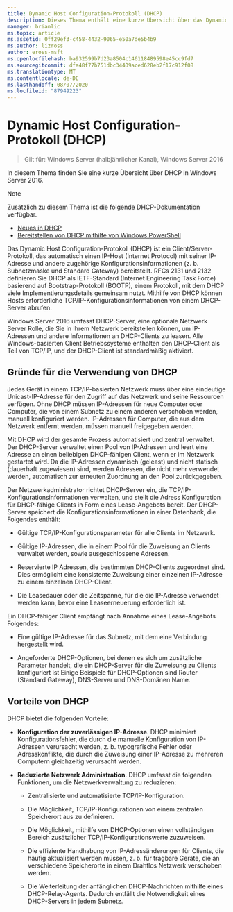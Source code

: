 ```yaml
---
title: Dynamic Host Configuration-Protokoll (DHCP)
description: Dieses Thema enthält eine kurze Übersicht über das Dynamic Host Configuration-Protokoll (DHCP) in Windows Server 2016.
manager: brianlic
ms.topic: article
ms.assetid: 0ff29ef3-c458-4432-9065-e50a7de5b4b9
ms.author: lizross
author: eross-msft
ms.openlocfilehash: ba932599b7d23a8504c146118489598e45cc9fd7
ms.sourcegitcommit: dfa48f77b751dbc34409aced628eb2f17c912f08
ms.translationtype: MT
ms.contentlocale: de-DE
ms.lasthandoff: 08/07/2020
ms.locfileid: "87949223"
---
```

# <a name="dynamic-host-configuration-protocol-dhcp"></a>Dynamic Host Configuration-Protokoll (DHCP)

>Gilt für: Windows Server (halbjährlicher Kanal), Windows Server 2016

In diesem Thema finden Sie eine kurze Übersicht über DHCP in Windows Server 2016.

> [!NOTE]
> Zusätzlich zu diesem Thema ist die folgende DHCP-Dokumentation verfügbar.
>
> - [Neues in DHCP](What-s-New-in-DHCP.md)
> - [Bereitstellen von DHCP mithilfe von Windows PowerShell](dhcp-deploy-wps.md)

Das Dynamic Host Configuration-Protokoll (DHCP) ist ein Client/Server-Protokoll, das automatisch einen IP-Host (Internet Protocol) mit seiner IP-Adresse und andere zugehörige Konfigurationsinformationen (z. b. Subnetzmaske und Standard Gateway) bereitstellt. RFCs 2131 und 2132 definieren Sie DHCP als IETF-Standard (Internet Engineering Task Force) basierend auf Bootstrap-Protokoll (BOOTP), einem Protokoll, mit dem DHCP viele Implementierungsdetails gemeinsam nutzt. Mithilfe von DHCP können Hosts erforderliche TCP/IP-Konfigurationsinformationen von einem DHCP-Server abrufen.

Windows Server 2016 umfasst DHCP-Server, eine optionale Netzwerk Server Rolle, die Sie in Ihrem Netzwerk bereitstellen können, um IP-Adressen und andere Informationen an DHCP-Clients zu leasen. Alle Windows-basierten Client Betriebssysteme enthalten den DHCP-Client als Teil von TCP/IP, und der DHCP-Client ist standardmäßig aktiviert.

## <a name="why-use-dhcp"></a>Gründe für die Verwendung von DHCP

Jedes Gerät in einem TCP/IP-basierten Netzwerk muss über eine eindeutige Unicast-IP-Adresse für den Zugriff auf das Netzwerk und seine Ressourcen verfügen. Ohne DHCP müssen IP-Adressen für neue Computer oder Computer, die von einem Subnetz zu einem anderen verschoben werden, manuell konfiguriert werden. IP-Adressen für Computer, die aus dem Netzwerk entfernt werden, müssen manuell freigegeben werden.

Mit DHCP wird der gesamte Prozess automatisiert und zentral verwaltet. Der DHCP-Server verwaltet einen Pool von IP-Adressen und leert eine Adresse an einen beliebigen DHCP-fähigen Client, wenn er im Netzwerk gestartet wird. Da die IP-Adressen dynamisch (geleast) und nicht statisch (dauerhaft zugewiesen) sind, werden Adressen, die nicht mehr verwendet werden, automatisch zur erneuten Zuordnung an den Pool zurückgegeben.

Der Netzwerkadministrator richtet DHCP-Server ein, die TCP/IP-Konfigurationsinformationen verwalten, und stellt die Adress Konfiguration für DHCP-fähige Clients in Form eines Lease-Angebots bereit. Der DHCP-Server speichert die Konfigurationsinformationen in einer Datenbank, die Folgendes enthält:

- Gültige TCP/IP-Konfigurationsparameter für alle Clients im Netzwerk.

- Gültige IP-Adressen, die in einem Pool für die Zuweisung an Clients verwaltet werden, sowie ausgeschlossene Adressen.

- Reservierte IP Adressen, die bestimmten DHCP-Clients zugeordnet sind. Dies ermöglicht eine konsistente Zuweisung einer einzelnen IP-Adresse zu einem einzelnen DHCP-Client.

- Die Leasedauer oder die Zeitspanne, für die die IP-Adresse verwendet werden kann, bevor eine Leaseerneuerung erforderlich ist.

Ein DHCP-fähiger Client empfängt nach Annahme eines Lease-Angebots Folgendes:

- Eine gültige IP-Adresse für das Subnetz, mit dem eine Verbindung hergestellt wird.

- Angeforderte DHCP-Optionen, bei denen es sich um zusätzliche Parameter handelt, die ein DHCP-Server für die Zuweisung zu Clients konfiguriert ist Einige Beispiele für DHCP-Optionen sind Router (Standard Gateway), DNS-Server und DNS-Domänen Name.

## <a name="benefits-of-dhcp"></a>Vorteile von DHCP

DHCP bietet die folgenden Vorteile:

- **Konfiguration der zuverlässigen IP-Adresse**. DHCP minimiert Konfigurationsfehler, die durch die manuelle Konfiguration von IP-Adressen verursacht werden, z. b. typografische Fehler oder Adresskonflikte, die durch die Zuweisung einer IP-Adresse zu mehreren Computern gleichzeitig verursacht werden.

- **Reduzierte Netzwerk Administration**. DHCP umfasst die folgenden Funktionen, um die Netzwerkverwaltung zu reduzieren:

    - Zentralisierte und automatisierte TCP/IP-Konfiguration.

    - Die Möglichkeit, TCP/IP-Konfigurationen von einem zentralen Speicherort aus zu definieren.

    - Die Möglichkeit, mithilfe von DHCP-Optionen einen vollständigen Bereich zusätzlicher TCP/IP-Konfigurationswerte zuzuweisen.

    - Die effiziente Handhabung von IP-Adressänderungen für Clients, die häufig aktualisiert werden müssen, z. b. für tragbare Geräte, die an verschiedene Speicherorte in einem Drahtlos Netzwerk verschoben werden.

    - Die Weiterleitung der anfänglichen DHCP-Nachrichten mithilfe eines DHCP-Relay-Agents. Dadurch entfällt die Notwendigkeit eines DHCP-Servers in jedem Subnetz.

